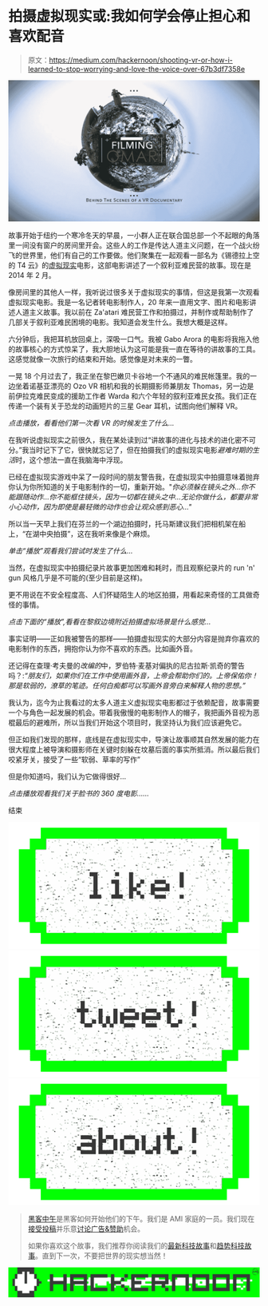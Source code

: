 # 拍摄虚拟现实或:我如何学会停止担心和喜欢配音

> 原文：<https://medium.com/hackernoon/shooting-vr-or-how-i-learned-to-stop-worrying-and-love-the-voice-over-67b3df7358e>

![](img/b27c116f500022161bb91d0867637cc2.png)

故事开始于纽约一个寒冷冬天的早晨，一小群人正在联合国总部一个不起眼的角落里一间没有窗户的房间里开会。这些人的工作是传达人道主义问题，在一个战火纷飞的世界里，他们有自己的工作要做。他们聚集在一起观看一部名为《锡德拉上空的 T4 云》的[虚拟现实](https://hackernoon.com/tagged/virtual-reality)电影，这部电影讲述了一个叙利亚难民营的故事。现在是 2014 年 2 月。

像房间里的其他人一样，我听说过很多关于虚拟现实的事情，但这是我第一次观看虚拟现实电影。我是一名记者转电影制作人，20 年来一直用文字、图片和电影讲述人道主义故事。我以前在 Za'atari 难民营工作和拍摄过，并制作或帮助制作了几部关于叙利亚难民困境的电影。我知道会发生什么。我想大概是这样。

六分钟后，我把耳机放回桌上，深吸一口气。我被 Gabo Arora 的电影将我拖入他的故事核心的方式惊呆了，我大胆地认为这可能是我一直在等待的讲故事的工具。这感觉就像一次旅行的结束和开始。感觉像是对未来的一瞥。

一晃 18 个月过去了，我正坐在黎巴嫩贝卡谷地一个不通风的难民帐篷里。我的一边坐着诺基亚漂亮的 Ozo VR 相机和我的长期摄影师兼朋友 Thomas，另一边是前伊拉克难民变成的援助工作者 Warda 和六个年轻的叙利亚难民女孩。我们正在传递一个装有关于恐龙的动画短片的三星 Gear 耳机，试图向他们解释 VR。

*点击播放，看看他们第一次看 VR 的时候发生了什么…*

在我听说虚拟现实之前很久，我在某处读到过“讲故事的进化与技术的进化密不可分。”我当时记下了它，很快就忘记了，但在拍摄我们的虚拟现实电影*避难时期的生活*时，这个想法一直在我脑海中浮现。

已经在虚拟现实游戏中呆了一段时间的朋友警告我，在虚拟现实中拍摄意味着抛弃你认为你所知道的关于电影制作的一切，重新开始。"*你必须躲在镜头之外…你不能跟随动作…你不能框住镜头，因为一切都在镜头之中…无论你做什么，都要非常小心动作，因为即使是最轻微的动作也会让观众感到恶心…"*

所以当一天早上我们在芬兰的一个湖边拍摄时，托马斯建议我们把相机架在船上，“在湖中央拍摄”，这在我听来像是个麻烦。

*单击“播放”观看我们尝试时发生了什么…*

当然，在虚拟现实中拍摄纪录片故事更加困难和耗时，而且观察纪录片的 run 'n' gun 风格几乎是不可能的(至少目前是这样)。

更不用说在不安全程度高、人们怀疑陌生人的地区拍摄，用看起来奇怪的工具做奇怪的事情。

*点击下面的“播放”,看看在黎叙边境附近拍摄虚拟场景是什么感觉…*

事实证明——正如我被警告的那样——拍摄虚拟现实的大部分内容是抛弃你喜欢的电影制作的东西，拥抱你认为你不喜欢的东西。比如画外音。

还记得在查理·考夫曼的*改编的*中，罗伯特·麦基对偏执的尼古拉斯·凯奇的警告吗？:*“朋友们，如果你们在工作中使用画外音，上帝会帮助你们的。上帝保佑你！那是软弱的，潦草的笔迹。任何白痴都可以写画外音旁白来解释人物的思想。”*

我认为，迄今为止我看过的太多人道主义虚拟现实电影都过于依赖配音，故事需要一个与角色一起发展的机会。带着我傲慢的电影制作人的帽子，我把画外音视为恶棍最后的避难所，所以当我们开始这个项目时，我坚持认为我们应该避免它。

但正如我们发现的那样，底线是在虚拟现实中，导演让故事顺其自然发展的能力在很大程度上被导演和摄影师在关键时刻躲在坟墓后面的事实所抵消。所以最后我们咬紧牙关，接受了一些“软弱、草率的写作”

但是你知道吗，我们认为它做得很好…

*点击播放观看我们关于脸书的 360 度电影……*

结束

[![](img/50ef4044ecd4e250b5d50f368b775d38.png)](http://bit.ly/HackernoonFB)[![](img/979d9a46439d5aebbdcdca574e21dc81.png)](https://goo.gl/k7XYbx)[![](img/2930ba6bd2c12218fdbbf7e02c8746ff.png)](https://goo.gl/4ofytp)

> [黑客中午](http://bit.ly/Hackernoon)是黑客如何开始他们的下午。我们是 AMI 家庭的一员。我们现在[接受投稿](http://bit.ly/hackernoonsubmission)并乐意[讨论广告&赞助](mailto:partners@amipublications.com)机会。
> 
> 如果你喜欢这个故事，我们推荐你阅读我们的[最新科技故事](http://bit.ly/hackernoonlatestt)和[趋势科技故事](https://hackernoon.com/trending)。直到下一次，不要把世界的现实想当然！

![](img/be0ca55ba73a573dce11effb2ee80d56.png)